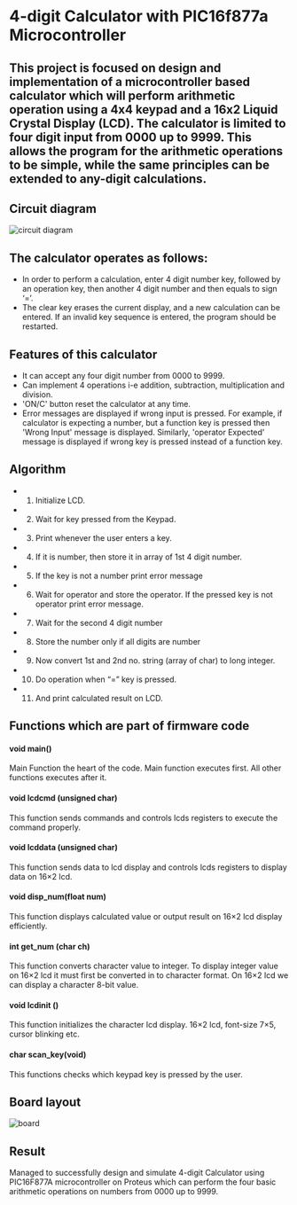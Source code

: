 # 4-digit Calculator with PIC16f877a Microcontroller

## This project is focused on design and implementation of a microcontroller based calculator which will perform arithmetic operation using a 4x4 keypad and a 16x2 Liquid Crystal Display (LCD). The calculator is limited to four digit input from 0000 up to 9999. This allows the program for the arithmetic operations to be simple, while the same principles can be extended to any-digit calculations.

## Circuit diagram
![circuit diagram](https://user-images.githubusercontent.com/80765887/183245079-c0a67c32-d47d-4c6f-9cf1-1ab36d2992be.png)

## The calculator operates as follows:
- In order to perform a calculation, enter 4 digit number key, followed by an operation key, then another 4 digit number and then equals to sign ‘=’.
- The clear key erases the current display, and a new calculation can be entered. If an invalid key sequence is entered, the program should be restarted.

## Features of this calculator
- It can accept any four digit number from 0000 to 9999. 
- Can implement 4 operations i-e addition, subtraction, multiplication and division.
- 'ON/C' button reset the calculator at any time.
- Error messages are displayed if wrong input is pressed. For example, if calculator is expecting a number, but a function key is pressed then 'Wrong Input' message is displayed. Similarly, 'operator Expected’ message is displayed if wrong key is pressed instead of a function key.

## Algorithm
- 1.	Initialize LCD.
- 2.	Wait for key pressed from the Keypad.
- 3.	Print whenever the user enters a key.
- 4.	If it is number, then store it in array of 1st 4 digit number.
- 5.	If the key is not a number print error message
- 6.	Wait for operator and store the operator. If the pressed key is not operator print error message.
- 7.	Wait for the second  4 digit number
- 8.	Store the number only if all digits are number
- 9.	Now convert 1st and 2nd no. string (array of char) to long integer.
- 10.	Do operation when “=” key is pressed.
- 11.	And print calculated result on LCD.

## Functions which are part of firmware code
#### void main()
Main Function the heart of the code. Main function executes first. All other functions executes after it.
#### void lcdcmd  (unsigned char)
This function sends commands and controls lcds registers to execute the command properly.  
#### void lcddata (unsigned char)
This function sends data to lcd display and controls lcds registers to display data on 16×2 lcd.
#### void disp_num(float num)
This function displays calculated value or output result on 16×2 lcd display efficiently. 
#### int get_num  (char ch)
This function converts character value to integer. To display integer value on 16×2 lcd it must first be converted in to character format. On 16×2 lcd we can display a character 8-bit value.
#### void lcdinit ()
This function initializes the character lcd display. 16×2 lcd, font-size 7×5, cursor blinking etc.
#### char scan_key(void)
This functions checks which keypad key is pressed by the user.

## Board layout
![board](https://user-images.githubusercontent.com/80765887/183245264-8ef7cca0-0d3e-4227-bd3c-67e115d8744f.png)

## Result

Managed to successfully design and simulate 4-digit Calculator using PIC16F877A microcontroller on Proteus which can perform the four basic arithmetic operations on numbers from 0000 up to 9999.
